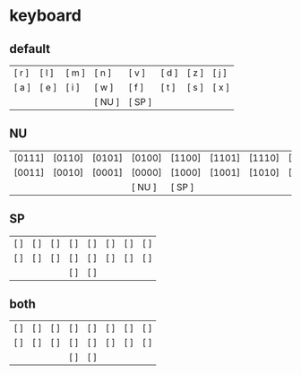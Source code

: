 
# keyboard


## default

|   |   |   |   |   |   |   |   | 
|---|---|---|---|---|---|---|---|
|[ r  ]|[ l  ]|[ m  ]|[ n  ]|[ v  ]|[ d  ]|[ z  ]|[ j  ]|
|[ a  ]|[ e  ]|[ i  ]|[ w  ]|[ f  ]|[ t  ]|[ s  ]|[ x  ]|
|      |      |      |[ NU ]|[ SP ]|      |      |      |

## NU

|   |   |   |   |   |   |   |   | 
|---|---|---|---|---|---|---|---|
|[0111]|[0110]|[0101]|[0100]|[1100]|[1101]|[1110]|[1111]|
|[0011]|[0010]|[0001]|[0000]|[1000]|[1001]|[1010]|[1011]|
|      |      |      |[ NU ]|[ SP ]|      |      |      |

## SP

|   |   |   |   |   |   |   |   | 
|---|---|---|---|---|---|---|---|
|[    ]|[    ]|[    ]|[    ]|[    ]|[    ]|[    ]|[    ]|
|[    ]|[    ]|[    ]|[    ]|[    ]|[    ]|[    ]|[    ]|
|      |      |      |[    ]|[    ]|      |      |      |

## both

|   |   |   |   |   |   |   |   | 
|---|---|---|---|---|---|---|---|
|[    ]|[    ]|[    ]|[    ]|[    ]|[    ]|[    ]|[    ]|
|[    ]|[    ]|[    ]|[    ]|[    ]|[    ]|[    ]|[    ]|
|      |      |      |[    ]|[    ]|      |      |      |
